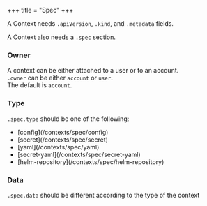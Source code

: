 +++
title = "Spec"
+++

A Context needs `.apiVersion`, `.kind`, and `.metadata` fields. 

A Context also needs a `.spec` section.

### Owner
A context can be either attached to a user or to an account.<br>
`.owner` can be either `account` or `user`. <br>
The default is `account`. <br>

### Type
`.spec.type` should be one of the following:  <br>
<ul>
    <li>[config](/contexts/spec/config) </li> 
    <li>[secret](/contexts/spec/secret) </li> 
    <li>[yaml](/contexts/spec/yaml) </li> 
    <li>[secret-yaml](/contexts/spec/secret-yaml) </li> 
    <li>[helm-repository](/contexts/spec/helm-repository) </li> 
</ul>

### Data
`.spec.data` should be different according to the type of the context



